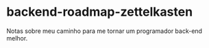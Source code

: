 # backend-roadmap-zettelkasten

Notas sobre meu caminho para me tornar um programador back-end melhor.